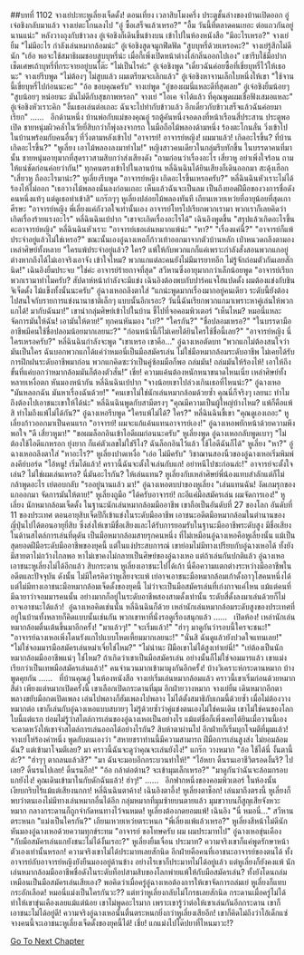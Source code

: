 ##บทที่ 1102 จางเย่ปะทะหูเลี่ยงเจ็ดดั้ง!
ตอนเที่ยง
เวลาสิบโมงครึ่ง
ประตูชั้นล่างของบ้านเปิดออก อู๋เจ๋อชิงกลับมาแล้ว
จางเย่ตะโกนลงไป "อู๋ ซื้อเสร็จแล้วเหรอ?"
"อื้ม วันนี้ที่ตลาดคนเยอะ ต่อแถวกันอยู่นานแน่ะ" หลังวางถุงกับข้าวลง อู๋เจ๋อชิงก็เดินขึ้นข้างบน เข้าไปในห้องหนังสือ "มีอะไรเหรอ?"
จางเย่ยิ้ม "ไม่มีอะไร กำลังเล่นหมากล้อมน่ะ"
อู๋เจ๋อชิงสูดจมูกฟึดฟัด "สูบบุหรี่ด้วยเหรอคะ?"
จางเย่รู้สึกไม่ดีนัก "เฮ้อ พอจะใช้สมาธิผมชอบสูบบุหรี่น่ะ เมื่อกี้เพิ่งเปิดหน้าต่างไล่กลิ่นออกไปเอง" เขารีบใช้มือปากเช็ดเศษเถ้าบุหรี่ที่กระจายอยู่บนโต๊ะ
"ไม่เป็นไรค่ะ" อู๋เจ๋อชิงพูด "เดี๋ยวฉันค่อยซื้อที่เขี่ยบุหรี่ไว้ให้เธอนะ"
จางเย่รีบพูด "ไม่ต้องๆ ไม่สูบแล้ว ผมเตรียมจะเลิกแล้ว"
อู๋เจ๋อชิงหาจานเล็กใบหนึ่งให้เขา "ใช้จานนี้เขี่ยบุหรี่ไปก่อนนะคะ"
"อ้อ ขอบคุณครับ" จางเย่พูด "อู๋ของผมนี่แหละดีที่สุดเลย"
อู๋เจ๋อชิงยิ้มน้อยๆ "สูบน้อยๆ หน่อยนะ มันไม่ดีกับสุขภาพหรอก"
จางเย่ "โอเค จำได้แล้ว ที่คุณพูดผมเชื่อฟังเสมอแหละ"
อู๋เจ๋อชิงหัวเราะคิก "งั้นเธอเล่นต่อเถอะ ฉันจะไปทำกับข้าวแล้ว อีกเดี๋ยวกับข้าวเสร็จแล้วฉันค่อยมาเรียก"
……
 
อีกด้านหนึ่ง
บ้านพ่อกับแม่ของคุณอู๋
รถตู้คันหนึ่งจอดลงที่หน้าเรือนสี่ประสาน ประตูพอเปิด ชายหนุ่มผิวคล้ำในวัยยี่สิบกว่าก็พุ่งลงจากรถ ในมือถือไม้พลองด้ามหนึ่ง ร้องตะโกนลั่น วิ่งเข้าไปในบ้านพร้อมกับคนอื่นๆ ที่วิ่งตามหลังเข้าไป
"อาจารย์! อาจารย์หญิง! ผมมาแล้ว! เกิดอะไรขึ้น? ที่บ้านเกิดอะไรขึ้น?"
"หูเลี่ยง เอาไม้พลองลงมาทำไม!" หญิงสาวคนเดียวในกลุ่มรีบทักขึ้น
ในบรรดาคนที่มานั้น ชายหนุ่มอายุมากที่สุดราวสามสิบกว่าส่งเสียงดัง "ถามก่อนว่าเรื่องอะไร เสี่ยวหู อย่าเพิ่งใจร้อน ถามให้แน่ชัดก่อนค่อยว่ากัน!"
ทุกคนตรงเข้าไปในลานบ้าน
หลี่ฉินฉินได้ยินเสียงก็เดินออกมา สะดุ้งเฮือก "เสี่ยวหู ถืออะไรมาน่ะ?"
หูเลี่ยงรีบพูด "อาจารย์หญิง เกิดอะไรขึ้นเหรอครับ?"
หลี่ฉินฉินหัวเราะไม่ได้ร้องไห้ไม่ออก "เธอวางไม้พลองนั่นลงก่อนเถอะ เห็นแล้วฉันจะเป็นลม เป็นถึงยอดฝีมือของวงการชื่อดังคนหนึ่งแท้ๆ แต่ดูเธอทำเข้าสิ"
แกร๊กๆๆ หูเลี่ยงปล่อยไม้พลองทันที
เถียนเหวยเหว่ยที่อายุน้อยที่สุดเกาศีรษะ "อาจารย์หญิง พี่เลี่ยงแค่กังวลใจเท่านั้นเอง อาจารย์โทรไปเรียกพวกเรามา พวกเราก็เลยคิดว่าเกิดเรื่องร้ายแรงอะไร"
หลี่ฉินฉินเบ้ปาก "เขาจะเกิดเรื่องอะไรได้"
เฉินอิงพูดขึ้น "สรุปแล้วเกิดอะไรขึ้นคะอาจารย์หญิง"
หลี่ฉินฉินหัวเราะ "อาจารย์เธอเล่นหมากแพ้น่ะ"
"หา?"
"เรื่องแค่นี้?"
"อาจารย์ก็แพ้ประจำอยู่แล้วไม่ใช่เหรอ?"
ขณะนั้นเองอู๋ฉางเหอก็ก้าวเท้าออกมาจากตัวบ้านหลัก เป่าหนวดถลึงตามองเหล่าศิษย์ทั้งหลาย "ใครแพ้ประจำอยู่แล้ว? ใคร? แพ้ให้กับพวกแกก็แค่เพราะกำลังสั่งสอนพวกแกอยู่ต่างหากถึงได้ไม่เอาจริงเอาจัง เข้าใจไหม? พวกแกแต่ละคนยังไม่มีมารยาทอีก ไม่รู้จักถ่อมตัวกันเลยสักนิด!"
เฉินอิงยิ้มประจบ "ใช่ค่ะ อาจารย์ร้ายกาจที่สุด"
สวีหานซึ่งอายุมากกว่าเล็กน้อยพูด "อาจารย์เรียกพวกเรามาทำไมครับ? สัปดาห์หน้ากำลังจะมีแข่ง เฉินอิงต้องพบกับปาร์คแจโฮแปดดั้ง ผมต้องแข่งกับชินจิเจ็ดดั้ง ไม้แข็งทั้งนั้นนะครับ"
อู๋ฉางเหอถลึงตาใส่ “แกน่ะพูดมากเรื่องมากอยู่คนเดียว ระดับนี้ยังต้องไปสนใจกับรายการแข่งนานาชาติเล็กๆ แบบนั้นอีกเรอะ? วันนี้ฉันเรียกพวกแกมาเพราะหาคู่เล่นให้พวกแกได้! มากับฉันมา!” เขานำกลุ่มศิษย์เข้าไปในบ้าน ชี้ไปที่จอคอมพิวเตอร์ “เห็นไหม? หมอนี่แหละ จัดการมันให้ฉัน! เอามันให้ตาย!”
ทุกคนหันมอง
"เย่?"
"ใครกัน?"
"ชื่อปลอมเหรอ?"
"ในบรรดามืออาชีพมีคนใช้ชื่อปลอมน้อยมากเลยนะ?"
"ก่อนหน้านี้ก็ไม่เคยได้ยินใครใช้ชื่อนี้เลย?"
"อาจารย์หญิง นี่ใครเหรอครับ?"
หลี่ฉินฉินกำลังจะพูด "เขาเหรอ เขาคือ..."
อู๋ฉางเหอตัดบท “พวกแกไม่ต้องสนใจว่ามันเป็นใคร ฉันบอกพวกแกได้แค่ว่าหมอนี่เป็นมือสมัครเล่น ไม่ใช่มือหมากล้อมระดับอาชีพ ไม่เคยได้รับการฝึกฝนระดับอาชีพมาก่อน พวกแกคิดซะว่าเป็นคู่ซ้อมมือก็พอ ถล่มมัน! ถล่มมันให้ร้องไห้! เอาให้ถึงขั้นที่แค่บอกว่าหมากล้อมมันก็ต้องตัวสั่น!”
เชี่ย!
ความแค้นต้องหนักหนาขนาดไหนเนี่ย
เหล่าศิษย์ทั้งหลายเหงื่อตก หันมองหน้ากัน
หลี่ฉินฉินเบ้ปาก "จางน้อยเขาไปล่วงเกินเธอที่ไหนน่ะ?"
อู๋ฉางเหอ "มันหลอกฉัน มันหาเรื่องฉันด้วย!"
"คนเขาไม่ใช่นักเล่นหมากล้อมด้วยซ้ำ คุณนี่ก็จริงๆ เลยนะ ทำไมถึงต้องไปเอาชนะเขาให้ได้น่ะ" หลี่ฉินฉินพูดกับสามีตรงๆ "คุณมีความเป็นผู้ใหญ่บ้างไหม? แพ้ก็คือแพ้สิ ทำไมถึงแพ้ไม่ได้กัน?"
อู๋ฉางเหอรีบพูด "ใครแพ้ไม่ได้? ใคร?"
หลี่ฉินฉินชี้เขา "คุณดูเองเถอะ"
หูเลี่ยงก้าวออกมาเป็นคนแรก "อาจารย์! ผมจะแก้แค้นแทนอาจารย์เอง!"
อู๋ฉางเหอพยักหน้าด้วยความพึงพอใจ "ดี เสี่ยวหูมา!"
"ขอผมล็อกอินเข้าไอดีผมก่อนนะครับ" หูเลี่ยงพูด
อู๋ฉางเหอกลับพูดเบาๆ "ไม่ต้องใช้ไอดีแกหรอก ยุ่งยาก ก็แค่ตัวเลขไม่ใช่รึไง? ฉันล็อกอินไว้แล้ว ใช้ไอดีฉันก็ได้"
หูเลี่ยง "หา?"
อู๋ฉางเหอถลึงตาใส่ "หาอะไร?"
หูเลี่ยงปาดเหงื่อ "เอ่อ ไม่มีครับ"
วิชาฌานสองนิ้วของอู๋ฉางเหอเริ่มพิมพ์ลงคีย์บอร์ด "ไอ้หนู! เริ่มได้แล้ว! คราวนี้ฉันจะตั้งใจเล่นกับแก! อย่าหนีไปซะก่อนล่ะ!"
อาจารย์จะตั้งใจเล่น?
ไม่ใช่ผมเล่นเหรอ?
นี่มันอะไรกัน? ให้เล่นแทน?
หูเลี่ยงกับเหล่าศิษย์พี่น้องแทบสำลักแต่ก็ไม่กล้าพูดอะไร
เย่ตอบกลับ "รออยู่นานแล้ว มา!"
อู๋ฉางเหอตบบ่าของหูเลี่ยง "เล่นแทนฉัน! งัดเกมรุกของแกออกมา จัดการมันให้ตาย!"
หูเลี่ยงถูมือ "ได้ครับอาจารย์! กะอีแค่มือสมัครเล่น ผมจัดการเอง!"
หูเลี่ยง
นักหมากล้อมเจ็ดดั้ง
ในฐานะนักเล่นหมากล้อมมืออาชีพ เขาถือเป็นอันดับที่ 27 ของโลก อันดับที่ 11 ของประเทศ ตอนอายุสิบเจ็ดปีก็เข้าแข่งในระดับมืออาชีพ เอาชนะอดีตมือหมากล้อมในตำนานของญี่ปุ่นไปได้ตอนอายุยี่สิบ ซึ่งส่งให้เขามีชื่อเสียงและได้รับการยอมรับในฐานะมืออาชีพระดับสูง มีชื่อเสียงในด้านสไตล์การเล่นที่ดุดัน เป็นมือหมากล้อมสายรุกคนหนึ่ง
ที่ไม่เหมือนอู๋ฉางเหอคือหูเลี่ยงนั้น แม้เป็นสุดยอดฝีมือระดับมืออาชีพของยุคนี้ แต่ในแง่ประสบการณ์ เขาย่อมไม่มีทางเปรียบกับอู๋ฉางเหอได้ ทั้งยังมีสายตาไม่กว้างไกลพอ หาไม่เขาคงไม่กลายเป็นศิษย์ของอู๋ฉางเหอ แต่ถ้าเล่นกันปกติแล้ว อู๋ฉางเหอเอาชนะหูเลี่ยงไม่ได้อีกแล้ว สิบกระดาน หูเลี่ยงเอาชนะไปได้เก้า นี่คือความแตกต่างระหว่างมืออาชีพในอดีตและปัจจุบัน
ดังนั้น ไม่มีใครคิดว่าหูเลี่ยงจะแพ้
เย่อาจเอาชนะมือหมากล้อมเก้าดั้งอาวุโสคนหนึ่งได้ แต่ไม่มีทางเอาชนะมือหมากล้อมเจ็ดดั้งของยุคนี้ ไม่ว่าจะเป็นมือสมัครเล่นที่เก่งกาจแค่ไหน แม้แต่คนที่มีฉายาว่าจอมมารคนนั้น อย่างมากก็อยู่ในระดับอาชีพสองสามดั้งเท่านั้น ระดับสี่ดั้งลงมาเล่นด้วยก็ไม่อาจเอาชนะได้แล้ว!
 อู๋ฉางเหอคิดเช่นนั้น หลี่ฉินฉินก็ด้วย เหล่านักเล่นหมากล้อมระดับสูงของประเทศที่อยู่ในบ้านทั้งหลายก็คิดแบบนั้นเช่นกัน พวกเขาหาที่นั่งรอดูเรื่องสนุกแล้ว
……
 
เปิดห้อง!
เหล่านักเล่นหมากล้อมตื่นเต้นขึ้นมาอีกครั้ง!
"มาแล้วๆ!"
"จะเริ่มแล้ว!"
"ฮ่าๆ มาดูกันว่ารอบนี้ใครจะชนะ!"
"อาจารย์ฉางเหอเพิ่งโดนรังแกไปแบบโหดเหี้ยมมากเลยนะ!"
"นั่นสิ ฉันดูแล้วยังปวดใจแทนเลย!"
"ไม่ใช่จอมมารมือสมัครเล่นหม่าเจี่ยใช่ไหม?"
"ไม่น่านะ ฝีมือเขาไม่ได้สูงเท่าเย่นี่!"
"เย่ต้องเป็นนักหมากล้อมมืออาชีพแน่ๆ ใช่ไหม? ถ้าเกิดว่าเขาเป็นมือสมัครเล่น อย่างนั้นก็ไม่ใช่จอมมารแล้ว เขาแม่งเรียกว่าเป็นเทพมือสมัครเล่นแล้ว!"
คนจำนวนมากเข้ามามุงกันอีกครั้ง!
บ้างวิเคราะห์กระดานหมาก บ้างพูดคุยกัน
……
 
ที่บ้านคุณอู๋
ในห้องหนังสือ จางเย่เริ่มเล่นหมากล้อมแล้ว คราวนี้เขาเริ่มก่อนด้วยหมากสีดำ เพียงแต่หมากเปิดครั้งนี้ เขาเลือกเปิดกระดานที่มุม
อีกฝ่ายวางหมาก
จางเย่ยิ้ม เดินหมากอีกตาพลางขยับมือกดเปิดเพลง เล่นไปพลางก็ฮัมเพลงไปพลาง ไม่ได้ตั้งสมาธิกับเกมนี้ด้วยซ้ำ เมื่อไม่ต้องวางหมากต่อ เขาก็เล่นกับอู๋ฉางเหอแบบสบายๆ ไม่รู้ด้วยซ้ำว่าคู่แข่งตนเองไม่ใช่คนเดิม เขาไม่ใช่คนของโลกใบนี้แต่แรก ย่อมไม่รู้ว่าสไตล์การเล่นของอู๋ฉางเหอเป็นอย่างไร แม้แต่ชื่อก็เพิ่งเคยได้ยินเมื่อวานนี้เอง จะคาดหวังให้เขาจำสไตล์การเล่นออกได้อย่างไรกัน?
สิบห้าตาผ่านไป อีกฝ่ายก็เริ่มบุกโจมตีที่มุมแล้ว!
จางเย่โห่ร้องคำหนึ่ง พูดกับตนเองว่า "สหายชราท่านนี้มีความสามารถ ฝีมือการเล่นสูงส่ง ไม่ยอมล้อมฉัน? แต่เข้ามาโจมตีเลย? มา คราวนี้ฉันจะดูว่าคุณจะเล่นยังไง!"
แกร๊ก
วางหมาก
"อ้อ ใช้ได้นี่ งั้นตานี้ล่ะ?"
"ฮ่าๆๆ ตาถลนแล้วสิ?"
"มา ฉันจะมอบอีกกระบวนท่าให้!"
"ไอ้หยา ดิ้นรนเอาชีวิตรอดงั้นรึ? ไปเลย? ดิ้นรนไปเลย! ดิ้นรนอีก!"
"อ้อ กล้าต่อต้าน? จะเข้ามุมเล็กเหรอ?"
"มาดูกันว่าฉันจะล้อมกรอบแกยังไง! คุณเดินเข้ามาในกับดักฉันแล้ว! ฮ่าๆ!"
……
 
อีกฟากหนึ่งของคอมพิวเตอร์
ในห้องนั้นเงียบกริบไร้แม้แต่เสียงนกกา!
หลี่ฉินฉินตาค้าง!
เฉินอิงตาอึ้ง!
หูเลี่ยงตาช็อก!
เล่นมาถึงตรงนี้ หูเลี่ยงก็พบว่าตนเองไม่มีทางเล่นหมากอื่นได้อีก กลุ่มหมากที่มุมซ้ายบนตายแล้ว มุมขวาบนก็สูญเสียจังหวะหมาก กลางกระดานก็ถูกจำกัดหนทางไว้จนหมด!
หูเลี่ยงต้องกดยอมแพ้!
เฉินอิง "นี่ หมอนี่..."
สวีหานตระหนก "แม่งเป็นใครกัน?"
เถียนเหวยเหว่ยตระหนก "พี่เลี่ยงแพ้แล้วเหรอ?"
หูเลี่ยงสีหน้าไม่ดีนัก หันมองอู๋ฉางเหอด้วยความทุกข์ระทม "อาจารย์ ขอโทษครับ ผม ผมประมาทไป"
อู๋ฉางเหอขุ่นเคือง "กับมือสมัครเล่นแกยังชนะไม่ได้งั้นเรอะ?"
หูเลี่ยงยิ้มเจื่อน
ประมาท?
ความจริงเขาก็แค่พูดรักษาหน้าตัวเองเท่านั้นหรอก!
ความจริงเขาไม่ได้ประมาทเลยสักนิด อีกฝ่ายคือคนที่เอาชนะอาจารย์ของตนได้ ทั้งอาจารย์กับอาจารย์หญิงยังยืนมองอยู่ด้านข้าง อย่างไรเขาก็ประมาทไม่ได้อยู่แล้ว แต่หูเลี่ยงก็ยังคงแพ้ นักเล่นหมากล้อมมืออาชีพชื่อดังในระดับท็อปสามสิบของโลกพ่ายแพ้ให้กับมือสมัครเล่น? ทั้งยังโดนถล่มเหมือนเป็นมือสมัครเล่นเสียเอง? พอคิดว่าเมื่อครู่อู๋ฉางเหอต้องการให้เขาจัดการถล่มเย่ หูเลี่ยงก็แทบกระอักเลือด!
หมอนี่แม่งเป็นใครกันวะ??
แต่ทว่าหูเลี่ยงกลับไม่โกรธเลยสักนิด กระดานเมื่อครู่ไม่ได้ทำให้เขาขุ่นเคืองเลยแม้แต่น้อย เขาไม่พูดอะไรมาก เพราะเขารู้ว่าต่อให้เขาเล่นกันอีกกระดาน เขาก็เอาชนะไม่ได้อยู่ดี!
ความจริงอู๋ฉางเหอนั้นตื่นตระหนกยิ่งกว่าหูเลี่ยงเสียอีก!
เขาก็คิดไม่ถึงว่าไอ้เด็กแซ่จางคนนี้จะเอาชนะหูเลี่ยงเจ็ดดั้งของยุคนี้ได้!
เชี่ย!
แกแม่งไปโด๊ปยาที่ไหนมาวะ!?
 


[Go To Next Chapter]( ./203.md)